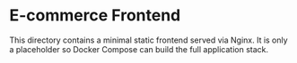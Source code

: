 # E-commerce Frontend

This directory contains a minimal static frontend served via Nginx. It is only a placeholder so Docker Compose can build the full application stack.
